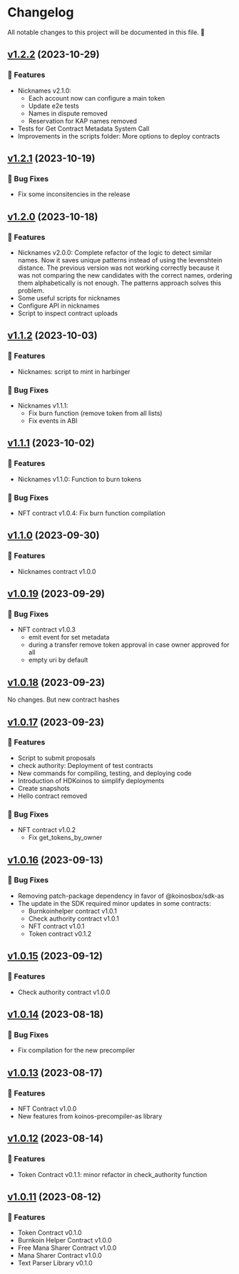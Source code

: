 # Changelog

All notable changes to this project will be documented in this file. 🤘

## [v1.2.2](https://github.com/joticajulian/koinos-contracts-as/releases/tag/v1.2.1) (2023-10-29)

### 🚀 Features

- Nicknames v2.1.0:
  - Each account now can configure a main token
  - Update e2e tests
  - Names in dispute removed
  - Reservation for KAP names removed
- Tests for Get Contract Metadata System Call
- Improvements in the scripts folder: More options to deploy contracts

## [v1.2.1](https://github.com/joticajulian/koinos-contracts-as/releases/tag/v1.2.1) (2023-10-19)

### 🐛 Bug Fixes

- Fix some inconsitencies in the release

## [v1.2.0](https://github.com/joticajulian/koinos-contracts-as/releases/tag/v1.2.0) (2023-10-18)

### 🚀 Features

- Nicknames v2.0.0: Complete refactor of the logic to detect similar names. Now it saves unique patterns instead of using the levenshtein distance. The previous version was not working correctly because it was not comparing the new candidates with the correct names, ordering them alphabetically is not enough. The patterns approach solves this problem.
- Some useful scripts for nicknames
- Configure API in nicknames
- Script to inspect contract uploads

## [v1.1.2](https://github.com/joticajulian/koinos-contracts-as/releases/tag/v1.1.2) (2023-10-03)

### 🚀 Features

- Nicknames: script to mint in harbinger

### 🐛 Bug Fixes

- Nicknames v1.1.1:
  - Fix burn function (remove token from all lists)
  - Fix events in ABI

## [v1.1.1](https://github.com/joticajulian/koinos-contracts-as/releases/tag/v1.1.1) (2023-10-02)

### 🚀 Features

- Nicknames v1.1.0: Function to burn tokens

### 🐛 Bug Fixes

- NFT contract v1.0.4: Fix burn function compilation

## [v1.1.0](https://github.com/joticajulian/koinos-contracts-as/releases/tag/v1.1.0) (2023-09-30)

### 🚀 Features

- Nicknames contract v1.0.0

## [v1.0.19](https://github.com/joticajulian/koinos-contracts-as/releases/tag/v1.0.19) (2023-09-29)

### 🐛 Bug Fixes

- NFT contract v1.0.3
  - emit event for set metadata
  - during a transfer remove token approval in case owner approved for all
  - empty uri by default

## [v1.0.18](https://github.com/joticajulian/koinos-contracts-as/releases/tag/v1.0.18) (2023-09-23)

No changes. But new contract hashes

## [v1.0.17](https://github.com/joticajulian/koinos-contracts-as/releases/tag/v1.0.17) (2023-09-23)

### 🚀 Features

- Script to submit proposals
- check authority: Deployment of test contracts
- New commands for compiling, testing, and deploying code
- Introduction of HDKoinos to simplify deployments
- Create snapshots
- Hello contract removed

### 🐛 Bug Fixes

- NFT contract v1.0.2
  - Fix get_tokens_by_owner

## [v1.0.16](https://github.com/joticajulian/koinos-contracts-as/releases/tag/v1.0.16) (2023-09-13)

### 🐛 Bug Fixes

- Removing patch-package dependency in favor of @koinosbox/sdk-as
- The update in the SDK required minor updates in some contracts:
  - Burnkoinhelper contract v1.0.1
  - Check authority contract v1.0.1
  - NFT contract v1.0.1
  - Token contract v0.1.2

## [v1.0.15](https://github.com/joticajulian/koinos-contracts-as/releases/tag/v1.0.15) (2023-09-12)

### 🚀 Features

- Check authority contract v1.0.0

## [v1.0.14](https://github.com/joticajulian/koinos-contracts-as/releases/tag/v1.0.14) (2023-08-18)

### 🐛 Bug Fixes

- Fix compilation for the new precompiler

## [v1.0.13](https://github.com/joticajulian/koinos-contracts-as/releases/tag/v1.0.13) (2023-08-17)

### 🚀 Features

- NFT Contract v1.0.0
- New features from koinos-precompiler-as library

## [v1.0.12](https://github.com/joticajulian/koinos-contracts-as/releases/tag/v1.0.12) (2023-08-14)

### 🚀 Features

- Token Contract v0.1.1: minor refactor in check_authority function

## [v1.0.11](https://github.com/joticajulian/koinos-contracts-as/releases/tag/v1.0.11) (2023-08-12)

### 🚀 Features

- Token Contract v0.1.0
- Burnkoin Helper Contract v1.0.0
- Free Mana Sharer Contract v1.0.0
- Mana Sharer Contract v1.0.0
- Text Parser Library v0.1.0
